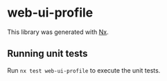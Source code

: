 # web-ui-profile

This library was generated with [Nx](https://nx.dev).

## Running unit tests

Run `nx test web-ui-profile` to execute the unit tests.
